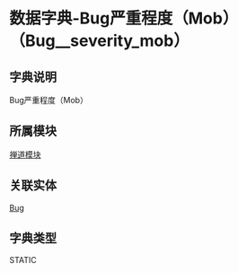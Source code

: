 # 数据字典-Bug严重程度（Mob）（Bug__severity_mob）
## 字典说明
Bug严重程度（Mob）

## 所属模块
[禅道模块](../module/zentao)

## 关联实体
[Bug](../module/zentao/Bug)

## 字典类型
STATIC



